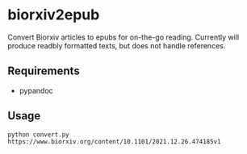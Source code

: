 # biorxiv2epub
Convert Biorxiv articles to epubs for on-the-go reading. Currently will produce readbly formatted texts, but does not handle references.


## Requirements
- pypandoc

## Usage
```
python convert.py https://www.biorxiv.org/content/10.1101/2021.12.26.474185v1
```